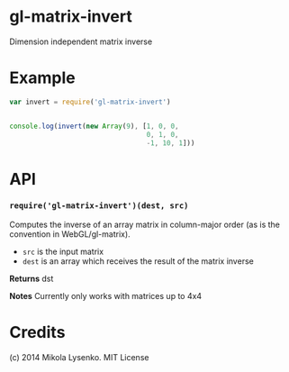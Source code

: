 gl-matrix-invert
================
Dimension independent matrix inverse

# Example

```javascript
var invert = require('gl-matrix-invert')


console.log(invert(new Array(9), [1, 0, 0,
                                  0, 1, 0,
                                  -1, 10, 1]))
```

# API

### `require('gl-matrix-invert')(dest, src)`
Computes the inverse of an array matrix in column-major order (as is the convention in WebGL/gl-matrix).

* `src` is the input matrix
* `dest` is an array which receives the result of the matrix inverse

**Returns** dst

**Notes** Currently only works with matrices up to 4x4

# Credits
(c) 2014 Mikola Lysenko. MIT License